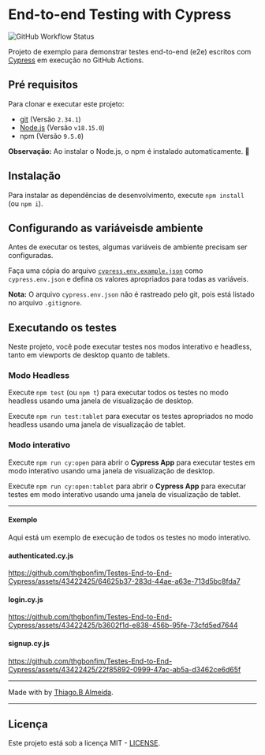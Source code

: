 # End-to-end Testing with Cypress

![GitHub Workflow Status](https://img.shields.io/github/actions/workflow/status/M4deN/Testes-End-to-End-Cypress/ci.yml?label=Test%20Workflows&logo=Cypress&style=for-the-badge)

Projeto de exemplo para demonstrar testes end-to-end (e2e) escritos com [Cypress](https://cypress.io) em execução no GitHub Actions.

## Pré requisitos

Para clonar e executar este projeto:

- [git](https://git-scm.com/downloads) (Versão `2.34.1`)
- [Node.js](https://nodejs.org/en/) (Versão `v18.15.0`)
- npm (Versão `9.5.0`)

**Observação:** Ao instalar o Node.js, o npm é instalado automaticamente. 🚀

## Instalação

Para instalar as dependências de desenvolvimento, execute `npm install` (ou `npm i`).

## Configurando as variáveis ​​de ambiente

Antes de executar os testes, algumas variáveis ​​de ambiente precisam ser configuradas.

Faça uma cópia do arquivo [`cypress.env.example.json`](./cypress.env.example.json) como `cypress.env.json` e defina os valores apropriados para todas as variáveis.

**Nota:** O arquivo `cypress.env.json` não é rastreado pelo git, pois está listado no arquivo `.gitignore`.

## Executando os testes

Neste projeto, você pode executar testes nos modos interativo e headless, tanto em viewports de desktop quanto de tablets.

### Modo Headless

Execute `npm test` (ou `npm t`) para executar todos os testes no modo headless usando uma janela de visualização de desktop.

Execute `npm run test:tablet` para executar os testes apropriados no modo headless usando uma janela de visualização de tablet.

### Modo interativo

Execute `npm run cy:open` para abrir o __Cypress App__ para executar testes em modo interativo usando uma janela de visualização de desktop.

Execute `npm run cy:open:tablet` para abrir o __Cypress App__ para executar testes em modo interativo usando uma janela de visualização de tablet.

___

#### Exemplo

Aqui está um exemplo de execução de todos os testes no modo interativo.

#### authenticated.cy.js

https://github.com/thgbonfim/Testes-End-to-End-Cypress/assets/43422425/64625b37-283d-44ae-a63e-713d5bc8fda7

#### login.cy.js

https://github.com/thgbonfim/Testes-End-to-End-Cypress/assets/43422425/b3602f1d-e838-456b-95fe-73cfd5ed7644


#### signup.cy.js

https://github.com/thgbonfim/Testes-End-to-End-Cypress/assets/43422425/22f85892-0999-47ac-ab5a-d3462ce6d65f

___

Made with by [Thiago.B Almeida](https://github.com/thgbonfim).

---

## Licença

Este projeto está sob a licença MIT - [LICENSE](LICENSE).
